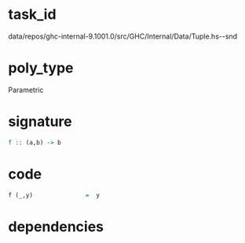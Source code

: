 
# task_id
data/repos/ghc-internal-9.1001.0/src/GHC/Internal/Data/Tuple.hs--snd

# poly_type
Parametric

# signature
```haskell
f :: (a,b) -> b
```   

# code
```haskell
f (_,y)               =  y
```

# dependencies
